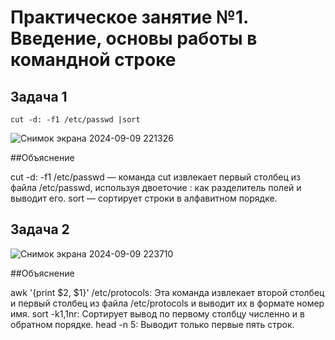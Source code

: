 # Практическое занятие №1. Введение, основы работы в командной строке

## Задача 1

`cut -d: -f1 /etc/passwd |sort`

![Снимок экрана 2024-09-09 221326](https://github.com/user-attachments/assets/a9e24d0d-8875-40fc-85bf-fa6e50f90ebb)


##Объяснение

cut -d: -f1 /etc/passwd — команда cut извлекает первый столбец из файла /etc/passwd, используя двоеточие : как разделитель полей и выводит его.
sort — сортирует строки в алфавитном порядке.

## Задача 2

![Снимок экрана 2024-09-09 223710](https://github.com/user-attachments/assets/6535b5d5-5095-4c36-be1a-e2279a68c594)


##Объяснение

awk '{print $2, $1}' /etc/protocols: Эта команда извлекает второй столбец и первый столбец из файла /etc/protocols и выводит их в формате номер имя.
sort -k1,1nr: Сортирует вывод по первому столбцу численно и в обратном порядке.
head -n 5: Выводит только первые пять строк.
